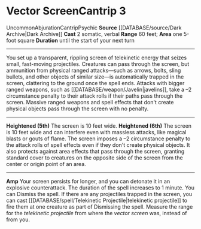 ﻿---
actions: '[two-actions]'
area: one 5-foot square
component:
- Somatic
- Verbal
duration: until the start of your next turn
heighten: 5th, 6th
heighten_level: 3, 5, 6
id: '1131'
level: '3'
name: Vector Screen
range: 60 feet
rarity: Uncommon
school: Abjuration
source: '[[DATABASE/source/Dark Archive|Dark Archive]]'
trait:
- '[[DATABASE/trait/Abjuration|Abjuration]]'
- '[[DATABASE/trait/Cantrip|Cantrip]]'
- '[[DATABASE/trait/Psychic|Psychic]]'
- '[[DATABASE/trait/Uncommon|Uncommon]]'
type: Cantrip

---
# Vector Screen<span class="item-type">Cantrip 3</span>

<span class="trait-uncommon item-trait">Uncommon</span><span class="item-trait">Abjuration</span><span class="item-trait">Cantrip</span><span class="item-trait">Psychic</span>
**Source** [[DATABASE/source/Dark Archive|Dark Archive]]
**Cast** <span class="action-icon">2</span> somatic, verbal
**Range** 60 feet; **Area** one 5-foot square
**Duration** until the start of your next turn

---
You set up a transparent, rippling screen of telekinetic energy that seizes small, fast-moving projectiles. Creatures can pass through the screen, but ammunition from physical ranged attacks—such as arrows, bolts, sling bullets, and other objects of similar size—is automatically trapped in the screen, clattering to the ground once the spell ends. Attacks with bigger ranged weapons, such as [[DATABASE/weapon/Javelin|javelins]], take a –2 circumstance penalty to their attack rolls if their paths pass through the screen. Massive ranged weapons and spell effects that don't create physical objects pass through the screen with no penalty.

---
**Heightened (5th)** The screen is 10 feet wide.
**Heightened (6th)** The screen is 10 feet wide and can interfere even with massless attacks, like magical blasts or gouts of flame. The screen imposes a –2 circumstance penalty to the attack rolls of spell effects even if they don't create physical objects. It also protects against area effects that pass through the screen, granting standard cover to creatures on the opposite side of the screen from the center or origin point of an area.

---
**Amp** Your screen persists for longer, and you can detonate it in an explosive counterattack. The duration of the spell increases to 1 minute. You can Dismiss the spell. If there are any projectiles trapped in the screen, you can cast [[DATABASE/spell/Telekinetic Projectile|telekinetic projectile]] to fire them at one creature as part of Dismissing the spell. Measure the range for the _telekinetic projectile_ from where the _vector screen_ was, instead of from you.